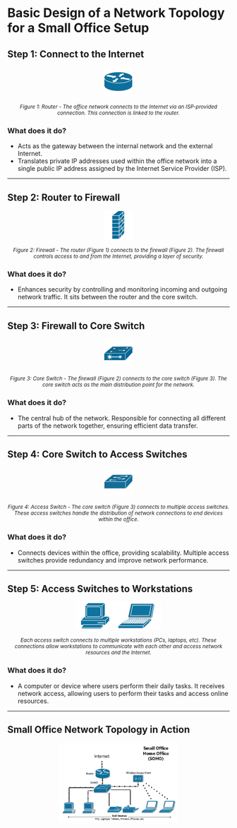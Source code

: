 # Basic Design of a Network Topology for a Small Office Setup

## Step 1: Connect to the Internet

<div style="text-align: center;">

![Router Image](images/ciscorouter.png)
    <p style="font-size: smaller;"><em>Figure 1: Router - The office network connects to the Internet via an ISP-provided connection. This connection is linked to the router.</em></p>
</div>

### What does it do?

- Acts as the gateway between the internal network and the external Internet.
- Translates private IP addresses used within the office network into a single public IP address assigned by the Internet Service Provider (ISP).

---

## Step 2: Router to Firewall

<div style="text-align: center;">

![Firewall Image](images/firewall.png)
    <p style="font-size: smaller;"><em>Figure 2: Firewall - The router (Figure 1) connects to the firewall (Figure 2). The firewall controls access to and from the Internet, providing a layer of security.</em></p>
</div>

### What does it do?

- Enhances security by controlling and monitoring incoming and outgoing network traffic. It sits between the router and the core switch.

---

## Step 3: Firewall to Core Switch

<div style="text-align: center;">

![Core Switch Image](images/coreswitch.png)
    <p style="font-size: smaller;"><em>Figure 3: Core Switch - The firewall (Figure 2) connects to the core switch (Figure 3). The core switch acts as the main distribution point for the network.</em></p>
</div>

### What does it do?

- The central hub of the network. Responsible for connecting all different parts of the network together, ensuring efficient data transfer.

---

## Step 4: Core Switch to Access Switches

<div style="text-align: center;">

![Access Switch Image](images/accessswitch.png)
    <p style="font-size: smaller;"><em>Figure 4: Access Switch - The core switch (Figure 3) connects to multiple access switches. These access switches handle the distribution of network connections to end devices within the office.</em></p>
</div>

### What does it do?

- Connects devices within the office, providing scalability. Multiple access switches provide redundancy and improve network performance.

---

## Step 5: Access Switches to Workstations

<div style="text-align: center;">

![Workstations Image](images/workstations.png)
    <p style="font-size: smaller;"><em>Each access switch connects to multiple workstations (PCs, laptops, etc). These connections allow workstations to communicate with each other and access network resources and the Internet.</em></p>
</div>

### What does it do?

- A computer or device where users perform their daily tasks. It receives network access, allowing users to perform their tasks and access online resources.

---

## Small Office Network Topology in Action

<div style="text-align: center;">

![Basic Network Diagram](images/basicnetworkdiagram.gif)
</div>
